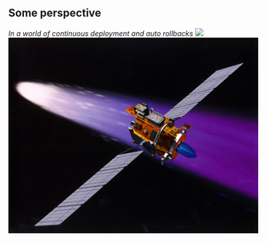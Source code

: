 
## Some perspective
_In a world of continuous deployment and auto rollbacks_
<img src="img/punch-card.png" width="500px" />
<img src="img/deep-space.jpg " width="500px" />
